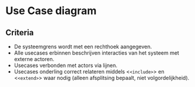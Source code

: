 # Use Case diagram
## Criteria 
- De systeemgrens wordt met een rechthoek aangegeven.
- Alle usecases erbinnen beschrijven interacties van het systeem met externe actoren.
- Usecases verbonden met actors via lijnen.
- Usecases onderling correct relateren middels <`<include>`> en <`<extend>`> waar nodig (alleen afsplitsing bepaalt, niet volgordelijkheid).
   